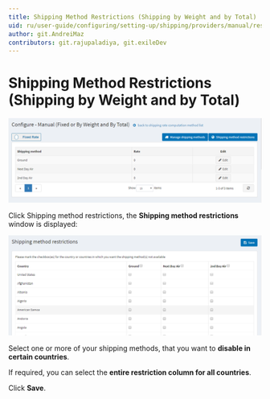 ```yaml
---
title: Shipping Method Restrictions (Shipping by Weight and by Total)
uid: ru/user-guide/configuring/setting-up/shipping/providers/manual/restrictions
author: git.AndreiMaz
contributors: git.rajupaladiya, git.exileDev
---
```

# Shipping Method Restrictions (Shipping by Weight and by Total)

![Configure](_static/restrictions/shipping-restrictions-configure.png)

Click Shipping method restrictions, the **Shipping method restrictions** window is displayed:

![Methods](_static/restrictions/shipping-restrictions-methods.png)

Select one or more of your shipping methods, that you want to **disable in certain countries**.

If required, you can select the **entire restriction column for all countries**.

Click **Save**.
